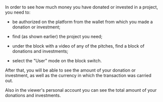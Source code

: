 In order to see how much money you have donated or invested in a project, you need to:

- be authorized on the platform from the wallet from which you made a donation or investment;

- find (as shown earlier) the project you need;

- under the block with a video of any of the pitches, find a block of donations and investments;

- select the "User" mode on the block switch.

After that, you will be able to see the amount of your donation or investment, as well as the currency in which the transaction was carried out.

Also in the viewer's personal account you can see the total amount of your donations and investments.
